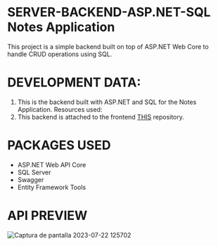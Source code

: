 # SERVER-BACKEND-ASP.NET-SQL Notes Application
This project is a simple backend built on top of ASP.NET Web Core to handle CRUD operations using SQL.

# DEVELOPMENT DATA:
1. This is the backend built with ASP.NET and SQL for the Notes Application. Resources used:
2. This backend is attached to the frontend  <a href="https://github.com/andresha20/CLIENT-FRONTEND-React" target="_blank">THIS</a> repository.

# PACKAGES USED
<ul>
  <li>ASP.NET Web API Core</li>
  <li>SQL Server</li>
  <li>Swagger</li>
  <li>Entity Framework Tools</li>
</ul>

# API PREVIEW
![Captura de pantalla 2023-07-22 125702](https://github.com/andresha20/SERVER-BACKEND-ASP.NET-SQL-Notes-application/assets/80694673/05577328-2124-4f13-bfd1-9c0c1dbd0a4a)
